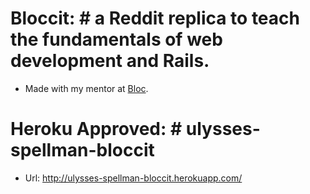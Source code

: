 # Bloccit: # a Reddit replica to teach the fundamentals of web development and Rails. 

* Made with my mentor at [Bloc](http://bloc.io).

# Heroku Approved: # ulysses-spellman-bloccit

* Url: http://ulysses-spellman-bloccit.herokuapp.com/

